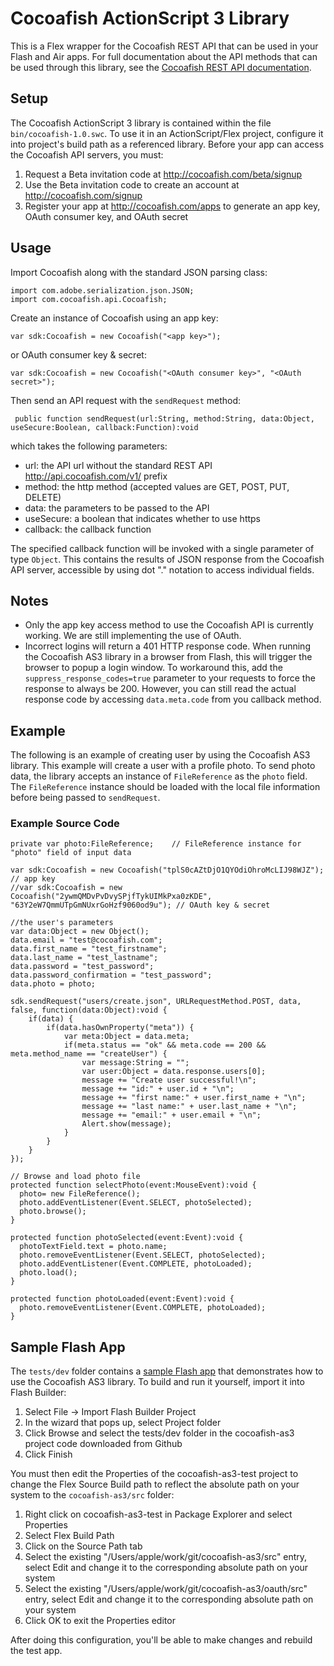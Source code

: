 # Cocoafish ActionScript 3 Library

This is a Flex wrapper for the Cocoafish REST API that can be used in your Flash and Air apps. For full documentation about the API methods that can be used through this library, see the [Cocoafish REST API documentation](http://cocoafish.com/docs/rest).

## Setup

The Cocoafish ActionScript 3 library is contained within the file `bin/cocoafish-1.0.swc`. To use it in an ActionScript/Flex project, configure it into project's build path as a referenced library. Before your app can access the Cocoafish API servers, you must:

1. Request a Beta invitation code at http://cocoafish.com/beta/signup
2. Use the Beta invitation code to create an account at http://cocoafish.com/signup
3. Register your app at http://cocoafish.com/apps to generate an app key, OAuth consumer key, and OAuth secret

## Usage

Import Cocoafish along with the standard JSON parsing class:

    import com.adobe.serialization.json.JSON;
    import com.cocoafish.api.Cocoafish;

Create an instance of Cocoafish using an app key:

    var sdk:Cocoafish = new Cocoafish("<app key>");

or OAuth consumer key & secret:
    
    var sdk:Cocoafish = new Cocoafish("<OAuth consumer key>", "<OAuth secret>");

Then send an API request with the `sendRequest` method:

     public function sendRequest(url:String, method:String, data:Object, useSecure:Boolean, callback:Function):void

which takes the following parameters:  

* url: the API url without the standard REST API http://api.cocoafish.com/v1/ prefix  
* method: the http method (accepted values are GET, POST, PUT, DELETE)  
* data: the parameters to be passed to the API  
* useSecure: a boolean that indicates whether to use https  
* callback: the callback function

The specified callback function will be invoked with a single parameter of type `Object`. This contains the results of JSON response from the Cocoafish API server, accessible by using dot "." notation to access individual fields.

## Notes

* Only the app key access method to use the Cocoafish API is currently working. We are still implementing the use of OAuth.
* Incorrect logins will return a 401 HTTP response code. When running the Cocoafish AS3 library in a browser from Flash, this will trigger the browser to popup a login window. To workaround this, add the `suppress_response_codes=true` parameter to your requests to force the response to always be 200. However, you can still read the actual response code by accessing `data.meta.code` from you callback method.

## Example

The following is an example of creating user by using the Cocoafish AS3 library. This example will create a user with a profile photo. To send photo data, the library accepts an instance of `FileReference` as the `photo` field. The `FileReference` instance should be loaded with the local file information before being passed to `sendRequest`.

### Example Source Code

    private var photo:FileReference;	// FileReference instance for "photo" field of input data
    
    var sdk:Cocoafish = new Cocoafish("tplS0cAZtDjO1QYOdiOhroMcLIJ98WJZ"); // app key
    //var sdk:Cocoafish = new Cocoafish("2ywmQMDvPvDvySPjfTykUIMkPxa0zKDE", "63Y2eW7QmmUTpGmNUxrGoHzf9060od9u"); // OAuth key & secret
	
    //the user's parameters
    var data:Object = new Object();
    data.email = "test@cocoafish.com";
    data.first_name = "test_firstname";
    data.last_name = "test_lastname";
    data.password = "test_password";
    data.password_confirmation = "test_password";
    data.photo = photo;
				
    sdk.sendRequest("users/create.json", URLRequestMethod.POST, data, false, function(data:Object):void {
		if(data) {
			if(data.hasOwnProperty("meta")) {
				var meta:Object = data.meta;
				if(meta.status == "ok" && meta.code == 200 && meta.method_name == "createUser") {
					var message:String = "";
					var user:Object = data.response.users[0];
					message += "Create user successful!\n";
					message += "id:" + user.id + "\n";
					message += "first name:" + user.first_name + "\n";
					message += "last name:" + user.last_name + "\n";
					message += "email:" + user.email + "\n";
					Alert.show(message);
				}
			}
		}
    });
	
    // Browse and load photo file
    protected function selectPhoto(event:MouseEvent):void {
      photo= new FileReference();
      photo.addEventListener(Event.SELECT, photoSelected);
      photo.browse();
    }
			
    protected function photoSelected(event:Event):void {
      photoTextField.text = photo.name;
      photo.removeEventListener(Event.SELECT, photoSelected);
      photo.addEventListener(Event.COMPLETE, photoLoaded);
      photo.load();
    }
			
    protected function photoLoaded(event:Event):void {
      photo.removeEventListener(Event.COMPLETE, photoLoaded);
    }
    
## Sample Flash App

The `tests/dev` folder contains a [sample Flash app](https://github.com/cocoafish/cocoafish-as3/tree/master/tests/dev) that demonstrates how to use the Cocoafish AS3 library. To build and run it yourself, import it into Flash Builder:

1. Select File -> Import Flash Builder Project
2. In the wizard that pops up, select Project folder
3. Click Browse and select the tests/dev folder in the cocoafish-as3 project code downloaded from Github
4. Click Finish

You must then edit the Properties of the cocoafish-as3-test project to change the Flex Source Build path to reflect the absolute path on your system to the `cocoafish-as3/src` folder:

1. Right click on cocoafish-as3-test in Package Explorer and select Properties
2. Select Flex Build Path
3. Click on the Source Path tab
4. Select the existing "/Users/apple/work/git/cocoafish-as3/src" entry, select Edit and change it to the corresponding absolute path on your system
5. Select the existing "/Users/apple/work/git/cocoafish-as3/oauth/src" entry, select Edit and change it to the corresponding absolute path on your system
6. Click OK to exit the Properties editor

After doing this configuration, you'll be able to make changes and rebuild the test app.